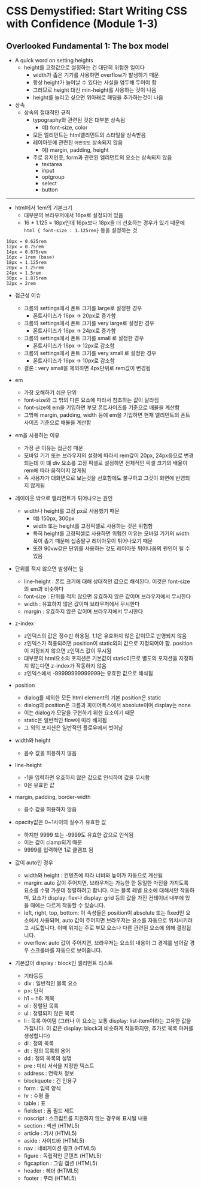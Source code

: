 # CSS Demystified: Start Writing CSS with Confidence (Module 1-3)

## Overlooked Fundamental 1: The box model

- A quick word on setting heights
    - height를 고정값으로 설정하는 건 대단히 위험한 일이다
        - width가 좁은 기기를 사용하면 overflow가 발생하기 때문
        - 항상 height가 늘어날 수 있다는 사실을 염두해 두어야 함
        - 그러므로 height 대신 min-height를 사용하는 것이 나음
        - height를 늘리고 싶으면 위아래로 패딩을 추가하는것이 나음
- 상속
    - 상속의 절대적인 규칙
        - typography와 관련된 것은 대부분 상속됨
            - 예) font-size, color
        - 모든 엘리먼트는 html엘리먼트의 스타일을 상속받음
        - 레이아웃에 관련된 `어떤것도` 상속되지 않음
            - 예) margin, padding, height
        - 주로 유저인풋, form과 관련된 엘리먼트의 요소는 상속되지 않음
            - textarea
            - input
            - optgroup
            - select
            - button

---

- html에서 1em의 기본크기
    - 대부분의 브라우저에서 16px로 설정되어 있음
    - 16 * 1.125 = 18px인데 16px보다 18px을 더 선호하는 경우가 있기 때문에 `html { font-size : 1.125rem}` 등을 설정하는 것

```
10px = 0.625rem
12px = 0.75rem
14px = 0.875rem
16px = 1rem (base)
18px = 1.125rem
20px = 1.25rem
24px = 1.5rem
30px = 1.875rem
32px = 2rem
```

- 접근성 이슈
    - 크롬의 settings에서 폰트 크기를 large로 설정한 경우
        - 폰트사이즈가 16px -> 20px로 증가함
    - 크롬의 settings에서 폰트 크기를 very large로 설정한 경우
        - 폰트사이즈가 16px -> 24px로 증가함
    - 크롬의 settings에서 폰트 크기를 small 로 설정한 경우
        - 폰트사이즈가 16px -> 12px로 감소함
    - 크롬의 settings에서 폰트 크기를 very small 로 설정한 경우
        - 폰트사이즈가 16px -> 10px로 감소함
    - 결론 : very small을 제외하면 4px단위로 rem값이 변경됨
- em
    - 가장 오해하기 쉬운 단위
    - font-size와 그 밖의 다른 요소에 따라서 참조하는 값이 달라짐
    - font-size에 em을 기입하면 부모 폰트사이즈를 기준으로 배율을 계산함
    - 그밖에 margin, padding, width 등에 em을 기입하면 현재 엘리먼트의 폰트 사이즈 기준으로 배율을 계산함
- em을 사용하는 이유
    - 가장 큰 이유는 접근성 때문
    - 모바일 기기 또는 브라우저의 설정에 따라서 rem값이 20px, 24px등으로 변경되는데 이 떄 div 요소를 고정 픽셀로 설정하면 전체적인 픽셀 크기의 배율이 rem에 따라 움직이지 않게됨
    - 즉 사용자가 대화면으로 보는것을 선호함에도 불구하고 그것이 화면에 반영되지 않게됨


- 레이아웃 밖으로 엘리먼트가 튀어나오는 원인
    - width나 height를 고정 px로 사용했기 때문
        - 예) 150px, 300px
        - width 또는 height를 고정픽셀로 사용하는 것은 위험함
        - 특히 height를 고정픽셀로 사용하면 위험한 이유는 모바일 기기의 width 폭이 좁기 때문에 십중팔구 레이아웃이 튀어나오기 때문
        - 또한 90vw같은 단위를 사용하는 것도 레이아웃 튀어나옴의 원인이 될 수 있음
        
- 단위를 적지 않으면 발생하는 일
    - line-height : 폰트 크기에 대해 상대적인 값으로 해석된다. 이것은 font-size의 em과 비슷하다
    - font-size : 단위를 적지 않으면 유효하지 않은 값이며 브라우저에서 무시한다
    - width : 유효하지 않은 값이며 브라우저에서 무시한다
    - margin : 유효하지 않은 값이며 브라우저에서 무시한다

- z-index
    - z인덱스의 값은 정수만 허용됨. 1.1은 유효하지 않은 값이므로 반영되지 않음
    - z인덱스가 적용되려면 position이 static외의 값으로 지정되어야 함. position이 지정되지 않으면 z인덱스 값이 무시됨
    - 대부분의 html요소의 포지션은 기본값이 static이므로 별도의 포지션을 지정하지 않는다면 z-index가 작동하지 않음    
    - z인덱스에서 -99999999999999는 유효한 값으로 해석됨

- position
    - dialog를 제외한 모든 html element의 기본 position은 static
    - dialog의 position은 크롬과 파이어폭스에서 absolute이며 display는 none
    - 이는 dialog가 모달을 구현하기 위한 요소이기 때문
    - static은 일반적인 flow에 따라 배치됨
    - 그 외의 포지션은 일반적인 플로우에서 벗어남

- width와 height
    - 음수 값을 허용하지 않음

- line-height
    - -1을 입력하면 유효하지 않은 값으로 인식하여 값을 무시함
    - 0은 유효한 값

- margin, padding, border-width
    - 음수 값을 허용하지 않음

- opacity값은 0~1사이의 실수가 유효한 값
    - 하지만 9999 또는 -9999도 유효한 값으로 인식됨
    - 이는 값이 clamp되기 때문
    - 9999를 입력하면 1로 클램프 됨

- 값이 auto인 경우
    - width와 height : 컨텐츠에 따라 너비와 높이가 자동으로 계산됨
    - margin: auto 값이 주어지면, 브라우저는 가능한 한 동일한 마진을 가지도록 요소를 수평 가운데 정렬하려고 합니다. 이는 블록 레벨 요소에 대해서만 작동하며, 요소가 display: flex나 display: grid 등의 값을 가진 컨테이너 내부에 있을 때에는 다르게 작동할 수 있습니다.
    - left, right, top, bottom: 이 속성들은 position이 absolute 또는 fixed인 요소에서 사용되며, auto 값이 주어지면 브라우저는 요소를 자동으로 위치시키려고 시도합니다. 이때 위치는 주로 부모 요소나 다른 관련된 요소에 의해 결정됩니다.
    - overflow: auto 값이 주어지면, 브라우저는 요소의 내용이 그 경계를 넘어갈 경우 스크롤바를 자동으로 보여줍니다.


- 기본값이 display : block인 엘리먼트 리스트
    - 기타등등
    - div : 일반적인 블록 요소
    - p>: 단락
    - h1 ~ h6: 제목
    - ol : 정렬된 목록
    - ul : 정렬되지 않은 목록
    - li : 목록 아이템 (그러나 이 요소는 보통 display: list-item이라는 고유한 값을 가집니다. 이 값은 display: block과 비슷하게 작동하지만, 추가로 목록 마커를 생성합니다)
    - dl : 정의 목록
    - dt : 정의 목록의 용어
    - dd : 정의 목록의 설명
    - pre : 미리 서식을 지정한 텍스트
    - address : 연락처 정보
    - blockquote : 긴 인용구
    - form : 입력 양식
    - hr : 수평 줄
    - table : 표
    - fieldset : 폼 필드 세트
    - noscript : 스크립트를 지원하지 않는 경우에 표시될 내용
    - section : 섹션 (HTML5)
    - article : 기사 (HTML5)
    - aside : 사이드바 (HTML5)
    - nav : 네비게이션 링크 (HTML5)
    - figure : 독립적인 콘텐츠 (HTML5)
    - figcaption : 그림 캡션 (HTML5)
    - header : 헤더 (HTML5)
    - footer : 푸터 (HTML5)
